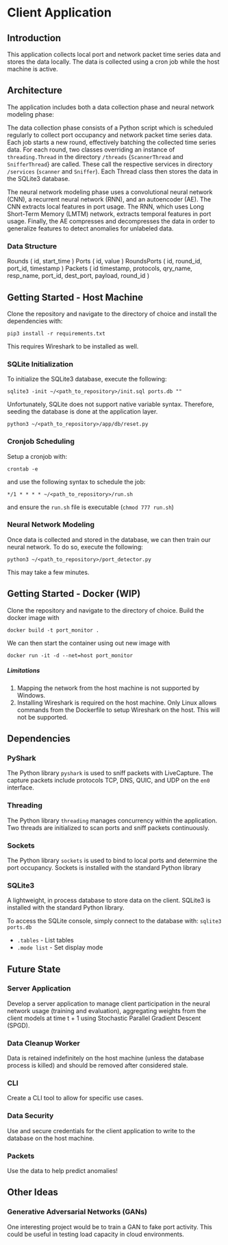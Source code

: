 # Client Application

## Introduction
This application collects local port and network packet time series data and stores the data locally. The data is collected using a cron job while the host machine is active.


## Architecture
The application includes both a data collection phase and neural network modeling phase:

The data collection phase consists of a Python script which is scheduled regularly to collect port occupancy and network packet time series data. Each job starts a new round, effectively batching the collected time series data. For each round, two classes overriding an instance of `threading.Thread` in the directory `/threads` {`ScannerThread` and `SnifferThread`} are called. These call the respective services in directory `/services` (`scanner` and `Sniffer`). Each Thread class then stores the data in the SQLite3 database.

The neural network modeling phase uses a convolutional neural network (CNN), a recurrent neural network (RNN), and an autoencoder (AE). The CNN extracts local features in port usage. The RNN, which uses Long Short-Term Memory (LMTM) network, extracts temporal features in port usage. Finally, the AE compresses and decompresses the data in order to generalize features to detect anomalies for unlabeled data.


### Data Structure
Rounds ( id, start_time )
Ports ( id, value )
RoundsPorts ( id, round_id, port_id, timestamp )
Packets ( id timestamp, protocols, qry_name, resp_name, port_id, dest_port, payload, round_id )
<!-- Separate Packet record per protocol -->


## Getting Started - Host Machine
Clone the repository and navigate to the directory of choice and install the dependencies with:
```
pip3 install -r requirements.txt
```
This requires Wireshark to be installed as well.

### SQLite Initialization
To initialize the SQLite3 database, execute the following:
```
sqlite3 -init ~/<path_to_repository>/init.sql ports.db ""
```

Unfortunately, SQLite does not support native variable syntax. Therefore, seeding the database is done at the application layer.
```
python3 ~/<path_to_repository>/app/db/reset.py
```

### Cronjob Scheduling
Setup a cronjob with:
```
crontab -e
```
and use the following syntax to schedule the job:
```
*/1 * * * * ~/<path_to_repository>/run.sh
```
and ensure the `run.sh` file is executable (`chmod 777 run.sh`)

### Neural Network Modeling
Once data is collected and stored in the database, we can then train our neural network. To do so, execute the following:
```
python3 ~/<path_to_repository>/port_detector.py
```
This may take a few minutes.


## Getting Started - Docker (WIP)
Clone the repository and navigate to the directory of choice. Build the docker image with
```
docker build -t port_monitor .
```

We can then start the container using out new image with
```
docker run -it -d --net=host port_monitor
```

##### Limitations
1. Mapping the network from the host machine is not supported by Windows.
2. Installing Wireshark is required on the host machine. Only Linux allows commands from the Dockerfile to setup Wireshark on the host. This will not be supported.


## Dependencies
### PyShark
The Python library `pyshark` is used to sniff packets with LiveCapture. The capture packets include protocols TCP, DNS, QUIC, and UDP on the `en0` interface.

### Threading
The Python library `threading` manages concurrency within the application. Two threads are initialized to scan ports and sniff packets continuously.

### Sockets
The Python library `sockets` is used to bind to local ports and determine the port occupancy. Sockets is installed with the standard Python library

### SQLite3
A lightweight, in process database to store data on the client. SQLite3 is installed with the standard Python library.

To access the SQLite console, simply connect to the database with:
`sqlite3 ports.db`

- `.tables` - List tables
- `.mode list` - Set display mode


## Future State
### Server Application
Develop a server application to manage client participation in the neural network usage (training and evaluation), aggregating weights from the client models at time t + 1 using Stochastic Parallel Gradient Descent (SPGD).


### Data Cleanup Worker
Data is retained indefinitely on the host machine (unless the database process is killed) and should be removed after considered stale.


### CLI
Create a CLI tool to allow for specific use cases.


### Data Security
Use and secure credentials for the client application to write to the database on the host machine.


### Packets
Use the data to help predict anomalies!


## Other Ideas
### Generative Adversarial Networks (GANs)
One interesting project would be to train a GAN to fake port activity. This could be useful in testing load capacity in cloud environments.
